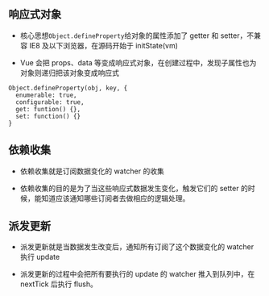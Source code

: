 ## 响应式对象

- 核心思想`Object.defineProperty`给对象的属性添加了 getter 和 setter，不兼容 IE8 及以下浏览器，在源码开始于 initState(vm)

- Vue 会把 props、data 等变成响应式对象，在创建过程中，发现子属性也为对象则递归把该对象变成响应式

```
Object.defineProperty(obj, key, {
  enumerable: true,
  configurable: true,
  get: funtion() {},
  set: function() {}
}
```

## 依赖收集

- 依赖收集就是订阅数据变化的 watcher 的收集

- 依赖收集的目的是为了当这些响应式数据发生变化，触发它们的 setter 的时候，能知道应该通知哪些订阅者去做相应的逻辑处理。

## 派发更新

- 派发更新就是当数据发生改变后，通知所有订阅了这个数据变化的 watcher 执行 update

- 派发更新的过程中会把所有要执行的 update 的 watcher 推入到队列中，在 nextTick 后执行 flush。
